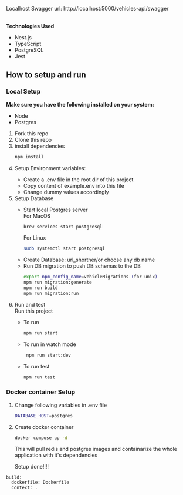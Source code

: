 Localhost Swagger url: http://localhost:5000/vehicles-api/swagger


<br>
<div>
<strong>Technologies Used</strong><br>
<ul>
<li>Nest.js</li>
<li>TypeScript</li>
<li>PostgreSQL</li>
<li>Jest</li>
</ul>
</div>

<div>
<h2>How to setup and run</h2>
<h3>Local Setup</h3>
<strong>Make sure you have the following installed on your system:</strong>
<ul>
  <li>Node</li>
  <li>Postgres</li>
</ul>
<ol>
  <li>Fork this repo</li>
  <li>Clone this repo</li>

<li>install dependencies</li>

  ```bash
  npm install
  ```
<li>Setup Environment variables: </li>

<ul>
  <li>Create a .env file in the root dir of this project</li>
  <li>Copy content of example.env into this file</li>
  <li>Change dummy values accordingly</li>
</ul>

<li>Setup Database</li>
<ul>
  <li>
    Start local Postgres server<br>
    For MacOS

  ```bash
  brew services start postgresql
  ```

For Linux

 ```bash
 sudo systemctl start postgresql
 ```

  </li>
  <li>
    Create Database: url_shortner/or choose any db name
  </li>
  <li>
    Run DB migration to push DB schemas to the DB
    
  ```bash
  export npm_config_name=vehicleMigrations (for unix)
  npm run migration:generate
  npm run build
  npm run migration:run
  ```
    
  </li>
</ul>
  <li>Run and test</li>
 Run this project
 <ul>
   <li>To run
     
  ```bash
  npm run start
  ```
   </li>
    <li>To run in watch mode
     
  ```bash
   npm run start:dev
  ```
   </li>
    <li>To run test
     
  ```bash
  npm run test
  ```
   </li>
 </ul>
</ol>

<h3>Docker container Setup</h3>
<ol>
  <li>Change following variables in .env file

```bash
DATABASE_HOST=postgres
```
</li>

<li>
  Create docker container
  
```bash
docker compose up -d
```
This will pull redis and postgres images and containarize the whole application with it's dependencies
</li>

Setup done!!!!
</ol>
</div>


    build:
      dockerfile: Dockerfile
      context: .